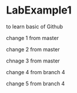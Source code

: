 # LabExample1
to learn basic of Github

change 1 from master

change 2 from master 

chnage 3 from master

change 4 from branch 4

change 5 from branch 4
